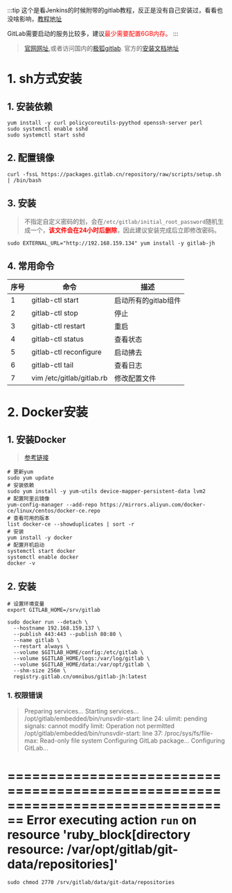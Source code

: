 :::tip
这个是看Jenkins的时候附带的gitlab教程，反正是没有自己安装过，看看也没啥影响，[教程地址](https://www.bilibili.com/video/BV1bS4y1471A?spm_id_from=333.788.player.switch&vd_source=d9d3eb78433e98d94cd75ddf5ac0382b&p=5)

GitLab需要启动的服务比较多，建议<font color=red>最少需要配置6GB内存。</font>
:::
> [官网网址](https://about.gitlab.com),或者访问国内的[极狐gitlab](https://gitlab.cn).
> 官方的[安装文档地址](https://gitlab.cn/install/?version=ce)

# 1. sh方式安装
## 1. 安装依赖

```shell
yum install -y curl policycoreutils-pyythod openssh-server perl
sudo systemctl enable sshd
sudo systemctl start sshd
```

## 2. 配置镜像

```shell
curl -fssL https://packages.gitlab.cn/repository/raw/scripts/setup.sh | /bin/bash
```

## 3. 安装

> 不指定自定义密码的划，会在`/etc/gitlab/initial_root_password`随机生成一个，**<font color=red>该文件会在24小时后删除</font>**，因此建议安装完成后立即修改密码。

```shell
sudo EXTERNAL_URL="http://192.168.159.134" yum install -y gitlab-jh
```

## 4. 常用命令

| 序号 | 命令                      | 描述                 |
| ---- | ------------------------- | -------------------- |
| 1    | gitlab-ctl start          | 启动所有的gitlab组件 |
| 2    | gitlab-ctl stop           | 停止                 |
| 3    | gitlab-ctl restart        | 重启                 |
| 4    | gitlab-ctl status         | 查看状态             |
| 5    | gitlab-ctl reconfigure    | 启动拂去             |
| 6    | gitlab-ctl tail           | 查看日志             |
| 7    | vim /etc/gitlab/gitlab.rb | 修改配置文件         |
# 2. Docker安装

## 1. 安装Docker
> [参考链接](/server/docker)

```shell
# 更新yum
sudo yum update
# 安装依赖 
sudo yum install -y yum-utils device-mapper-persistent-data lvm2
# 配置阿里云镜像
yum-config-manager --add-repo https://mirrors.aliyun.com/docker-ce/linux/centos/docker-ce.repo
# 查看可用的版本
list docker-ce --showduplicates | sort -r
# 安装
yum install -y docker
# 配置开机启动
systemctl start docker
systemctl enable docker
docker -v
```
## 2. 安装
```shell
# 设置环境变量
export GITLAB_HOME=/srv/gitlab

sudo docker run --detach \
  --hostname 192.168.159.137 \
  --publish 443:443 --publish 80:80 \
  --name gitlab \
  --restart always \
  --volume $GITLAB_HOME/config:/etc/gitlab \
  --volume $GITLAB_HOME/logs:/var/log/gitlab \
  --volume $GITLAB_HOME/data:/var/opt/gitlab \
  --shm-size 256m \
  registry.gitlab.cn/omnibus/gitlab-jh:latest
```

### 1. 权限错误
> Preparing services...
Starting services...
/opt/gitlab/embedded/bin/runsvdir-start: line 24: ulimit: pending signals: cannot modify limit: Operation not permitted
/opt/gitlab/embedded/bin/runsvdir-start: line 37: /proc/sys/fs/file-max: Read-only file system
Configuring GitLab package...
Configuring GitLab...

================================================================================
Error executing action `run` on resource 'ruby_block[directory resource: /var/opt/gitlab/git-data/repositories]'
================================================================================

```shell
sudo chmod 2770 /srv/gitlab/data/git-data/repositories
```
